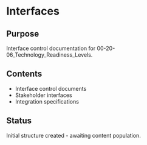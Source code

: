 # Interfaces

## Purpose
Interface control documentation for 00-20-06_Technology_Readiness_Levels.

## Contents
- Interface control documents
- Stakeholder interfaces
- Integration specifications

## Status
Initial structure created - awaiting content population.
